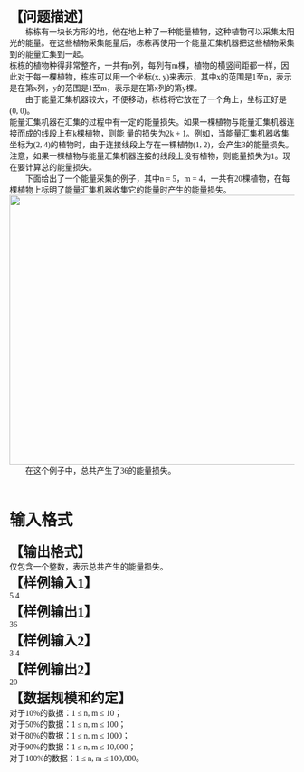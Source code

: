 
<h2 style="margin-top:0pt;margin-bottom:0pt;">
<span style="font-family:&#39;宋体&#39;;font-size:18pt;font-weight:bold;mso-spacerun:&#39;yes&#39;;">【问题描述】</span><span style="font-family:&#39;宋体&#39;;font-size:18pt;font-weight:bold;mso-spacerun:&#39;yes&#39;;"><o:p></o:p></span> 
</h2>
<p style="margin-top:0pt;text-indent:21pt;margin-bottom:0pt;" class="p0">
<span style="font-family:&#39;Calibri&#39;;font-size:10.5pt;mso-spacerun:&#39;yes&#39;;">栋栋有一块长方形的地，他在地上种了一种能量植物，这种植物可以采集太阳光的能量。在这些植物采集能量后，栋栋再使用一个能量汇集机器把这些植物采集到的能量汇集到一起。</span><span style="font-family:&#39;Calibri&#39;;font-size:10.5pt;mso-spacerun:&#39;yes&#39;;"><o:p></o:p></span> 
</p>
<p style="margin-top:0pt;margin-bottom:0pt;" class="p0">
<span style="font-family:&#39;Calibri&#39;;font-size:10.5pt;mso-spacerun:&#39;yes&#39;;">栋栋的植物种得非常整齐，一共有<span style="font-family:Calibri;">n</span><span style="font-family:宋体;">列，每列有</span><span style="font-family:Calibri;">m</span><span style="font-family:宋体;">棵，植物的横竖间距都一样，因此对于每一棵植物，栋栋可以用一个坐标</span><span style="font-family:Calibri;">(x, y)</span><span style="font-family:宋体;">来表示，其中</span><span style="font-family:Calibri;">x</span><span style="font-family:宋体;">的范围是</span><span style="font-family:Calibri;">1</span><span style="font-family:宋体;">至</span><span style="font-family:Calibri;">n</span><span style="font-family:宋体;">，表示是在第</span><span style="font-family:Calibri;">x</span><span style="font-family:宋体;">列，</span><span style="font-family:Calibri;">y</span><span style="font-family:宋体;">的范围是</span><span style="font-family:Calibri;">1</span><span style="font-family:宋体;">至</span><span style="font-family:Calibri;">m</span><span style="font-family:宋体;">，表示是在第</span><span style="font-family:Calibri;">x</span><span style="font-family:宋体;">列的第</span><span style="font-family:Calibri;">y</span><span style="font-family:宋体;">棵。</span></span><span style="font-family:&#39;Calibri&#39;;font-size:10.5pt;mso-spacerun:&#39;yes&#39;;"><o:p></o:p></span> 
</p>
<p style="margin-top:0pt;text-indent:21pt;margin-bottom:0pt;" class="p0">
<span style="font-family:&#39;Calibri&#39;;font-size:10.5pt;mso-spacerun:&#39;yes&#39;;">由于能量汇集机器较大，不便移动，栋栋将它放在了一个角上，坐标正好是<span style="font-family:Calibri;">(0, 0)</span><span style="font-family:宋体;">。</span></span><span style="font-family:&#39;Calibri&#39;;font-size:10.5pt;mso-spacerun:&#39;yes&#39;;"><o:p></o:p></span> 
</p>
<p style="margin-top:0pt;margin-bottom:0pt;" class="p0">
<span style="font-family:&#39;Calibri&#39;;font-size:10.5pt;mso-spacerun:&#39;yes&#39;;">能量汇集机器在汇集的过程中有一定的能量损失。如果一棵植物与能量汇集机器连接而成的线段上有<span style="font-family:Calibri;">k</span><span style="font-family:宋体;">棵植物，则能 量的损失为</span><span style="font-family:Calibri;">2k + 1</span><span style="font-family:宋体;">。例如，当能量汇集机器收集坐标为</span><span style="font-family:Calibri;">(2, 4)</span><span style="font-family:宋体;">的植物时，由于连接线段上存在一棵植物</span><span style="font-family:Calibri;">(1, 2)</span><span style="font-family:宋体;">，会产生</span><span style="font-family:Calibri;">3</span><span style="font-family:宋体;">的能量损失。注意，如果一棵植物与能量汇集机器连接的线段上没有植物，则能量损失为</span><span style="font-family:Calibri;">1</span><span style="font-family:宋体;">。现在要计算总的能量损失。</span></span><span style="font-family:&#39;Calibri&#39;;font-size:10.5pt;mso-spacerun:&#39;yes&#39;;"><o:p></o:p></span> 
</p>
<p style="margin-top:0pt;text-indent:21pt;margin-bottom:0pt;" class="p0">
<span style="font-family:&#39;Calibri&#39;;font-size:10.5pt;mso-spacerun:&#39;yes&#39;;">下面给出了一个能量采集的例子，其中<span style="font-family:Calibri;">n = 5</span><span style="font-family:宋体;">，</span><span style="font-family:Calibri;">m = 4</span><span style="font-family:宋体;">，一共有</span><span style="font-family:Calibri;">20</span><span style="font-family:宋体;">棵植物，在每棵植物上标明了能量汇集机器收集它的能量时产生的能量损失。</span></span><span style="font-family:&#39;Calibri&#39;;font-size:10.5pt;mso-spacerun:&#39;yes&#39;;"><o:p></o:p></span> 
</p>
<p style="margin-top:0pt;margin-bottom:0pt;" class="p0">
<span style="font-family:&#39;Calibri&#39;;font-size:10.5pt;mso-spacerun:&#39;yes&#39;;"><o:p><img alt="" src="/images/energy2010.png" height="477" width="627"/></o:p></span> 
</p>
<p style="margin-top:0pt;text-indent:21pt;margin-bottom:0pt;" class="p0">
<span style="font-family:&#39;Calibri&#39;;font-size:10.5pt;mso-spacerun:&#39;yes&#39;;">在这个例子中，总共产生了<span style="font-family:Calibri;">36</span><span style="font-family:宋体;">的能量损失。</span></span> 
</p>
<p style="margin-top:0pt;text-indent:21pt;margin-bottom:0pt;" class="p0">
 
</p>

# 输入格式


<h2 style="margin-top:0pt;margin-bottom:0pt;">
<span style="font-family:&#39;宋体&#39;;font-size:18pt;font-weight:bold;mso-spacerun:&#39;yes&#39;;">【输出格式】</span><span style="font-family:&#39;宋体&#39;;font-size:18pt;font-weight:bold;mso-spacerun:&#39;yes&#39;;"><o:p></o:p></span> 
</h2>
<p style="margin-top:0pt;margin-bottom:0pt;" class="p0">
<span style="font-family:&#39;Calibri&#39;;font-size:10.5pt;mso-spacerun:&#39;yes&#39;;"><span style="font-family:宋体;">仅包含一个整数，表示总共产生的能量损失。</span></span><span style="font-family:&#39;Calibri&#39;;font-size:10.5pt;mso-spacerun:&#39;yes&#39;;"><o:p></o:p></span> 
</p>
<h2 style="margin-top:0pt;margin-bottom:0pt;">
<span style="font-family:&#39;宋体&#39;;font-size:18pt;font-weight:bold;mso-spacerun:&#39;yes&#39;;">【样例输入1】</span><span style="font-family:&#39;宋体&#39;;font-size:18pt;font-weight:bold;mso-spacerun:&#39;yes&#39;;"><o:p></o:p></span> 
</h2>
<p style="margin-top:0pt;margin-bottom:0pt;" class="p0">
<span style="font-family:&#39;Calibri&#39;;font-size:10.5pt;mso-spacerun:&#39;yes&#39;;">5 4</span><span style="font-family:&#39;Calibri&#39;;font-size:10.5pt;mso-spacerun:&#39;yes&#39;;"><o:p></o:p></span> 
</p>
<h2 style="margin-top:0pt;margin-bottom:0pt;">
<span style="font-family:&#39;宋体&#39;;font-size:18pt;font-weight:bold;mso-spacerun:&#39;yes&#39;;">【样例输出1】</span><span style="font-family:&#39;宋体&#39;;font-size:18pt;font-weight:bold;mso-spacerun:&#39;yes&#39;;"><o:p></o:p></span> 
</h2>
<p style="margin-top:0pt;margin-bottom:0pt;" class="p0">
<span style="font-family:&#39;Calibri&#39;;font-size:10.5pt;mso-spacerun:&#39;yes&#39;;">36</span><span style="font-family:&#39;Calibri&#39;;font-size:10.5pt;mso-spacerun:&#39;yes&#39;;"><o:p></o:p></span> 
</p>
<h2 style="margin-top:0pt;margin-bottom:0pt;">
<span style="font-family:&#39;宋体&#39;;font-size:18pt;font-weight:bold;mso-spacerun:&#39;yes&#39;;">【样例输入2】</span><span style="font-family:&#39;宋体&#39;;font-size:18pt;font-weight:bold;mso-spacerun:&#39;yes&#39;;"><o:p></o:p></span> 
</h2>
<p style="margin-top:0pt;margin-bottom:0pt;" class="p0">
<span style="font-family:&#39;Calibri&#39;;font-size:10.5pt;mso-spacerun:&#39;yes&#39;;">3 4</span><span style="font-family:&#39;Calibri&#39;;font-size:10.5pt;mso-spacerun:&#39;yes&#39;;"><o:p></o:p></span> 
</p>
<h2 style="margin-top:0pt;margin-bottom:0pt;">
<span style="font-family:&#39;宋体&#39;;font-size:18pt;font-weight:bold;mso-spacerun:&#39;yes&#39;;">【样例输出2】</span><span style="font-family:&#39;宋体&#39;;font-size:18pt;font-weight:bold;mso-spacerun:&#39;yes&#39;;"><o:p></o:p></span> 
</h2>
<p style="margin-top:0pt;margin-bottom:0pt;" class="p0">
<span style="font-family:&#39;Calibri&#39;;font-size:10.5pt;mso-spacerun:&#39;yes&#39;;">20</span><span style="font-family:&#39;Calibri&#39;;font-size:10.5pt;mso-spacerun:&#39;yes&#39;;"><o:p></o:p></span> 
</p>
<h2 style="margin-top:0pt;margin-bottom:0pt;">
<span style="font-family:&#39;宋体&#39;;font-size:18pt;font-weight:bold;mso-spacerun:&#39;yes&#39;;">【数据规模和约定】</span><span style="font-family:&#39;宋体&#39;;font-size:18pt;font-weight:bold;mso-spacerun:&#39;yes&#39;;"><o:p></o:p></span> 
</h2>
<p style="margin-top:0pt;margin-bottom:0pt;" class="p0">
<span style="font-family:&#39;Calibri&#39;;font-size:10.5pt;mso-spacerun:&#39;yes&#39;;">对于<span style="font-family:Calibri;">10%</span><span style="font-family:宋体;">的数据：</span><span style="font-family:Calibri;">1 ≤ n, m ≤ 10</span><span style="font-family:宋体;">；</span></span><span style="font-family:&#39;Calibri&#39;;font-size:10.5pt;mso-spacerun:&#39;yes&#39;;"><o:p></o:p></span> 
</p>
<p style="margin-top:0pt;margin-bottom:0pt;" class="p0">
<span style="font-family:&#39;Calibri&#39;;font-size:10.5pt;mso-spacerun:&#39;yes&#39;;">对于<span style="font-family:Calibri;">50%</span><span style="font-family:宋体;">的数据：</span><span style="font-family:Calibri;">1 ≤ n, m ≤ 100</span><span style="font-family:宋体;">；</span></span><span style="font-family:&#39;Calibri&#39;;font-size:10.5pt;mso-spacerun:&#39;yes&#39;;"><o:p></o:p></span> 
</p>
<p style="margin-top:0pt;margin-bottom:0pt;" class="p0">
<span style="font-family:&#39;Calibri&#39;;font-size:10.5pt;mso-spacerun:&#39;yes&#39;;">对于<span style="font-family:Calibri;">80%</span><span style="font-family:宋体;">的数据：</span><span style="font-family:Calibri;">1 ≤ n, m ≤ 1000</span><span style="font-family:宋体;">；</span></span><span style="font-family:&#39;Calibri&#39;;font-size:10.5pt;mso-spacerun:&#39;yes&#39;;"><o:p></o:p></span> 
</p>
<p style="margin-top:0pt;margin-bottom:0pt;" class="p0">
<span style="font-family:&#39;Calibri&#39;;font-size:10.5pt;mso-spacerun:&#39;yes&#39;;">对于<span style="font-family:Calibri;">90%</span><span style="font-family:宋体;">的数据：</span><span style="font-family:Calibri;">1 ≤ n, m ≤ 10,000</span><span style="font-family:宋体;">；</span></span><span style="font-family:&#39;Calibri&#39;;font-size:10.5pt;mso-spacerun:&#39;yes&#39;;"><o:p></o:p></span> 
</p>
<p style="margin-top:0pt;margin-bottom:0pt;" class="p0">
<span style="font-family:&#39;Calibri&#39;;font-size:10.5pt;mso-spacerun:&#39;yes&#39;;">对于<span style="font-family:Calibri;">100%</span><span style="font-family:宋体;">的数据：</span><span style="font-family:Calibri;">1 ≤ n, m ≤ 100,000</span><span style="font-family:宋体;">。</span></span><span style="font-family:&#39;Calibri&#39;;font-size:10.5pt;mso-spacerun:&#39;yes&#39;;"><o:p></o:p></span> 
</p>
<!--EndFragment-->
